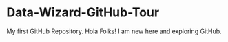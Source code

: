 # Data-Wizard-GitHub-Tour
My first GitHub Repository.
Hola Folks! I am new here and exploring GitHub.
